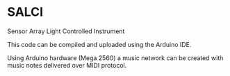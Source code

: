 # SALCI
Sensor Array Light Controlled Instrument

This code can be compiled and uploaded using the Arduino IDE. 

Using Arduino hardware (Mega 2560) a music network can be created
with music notes delivered over MIDI protocol.
